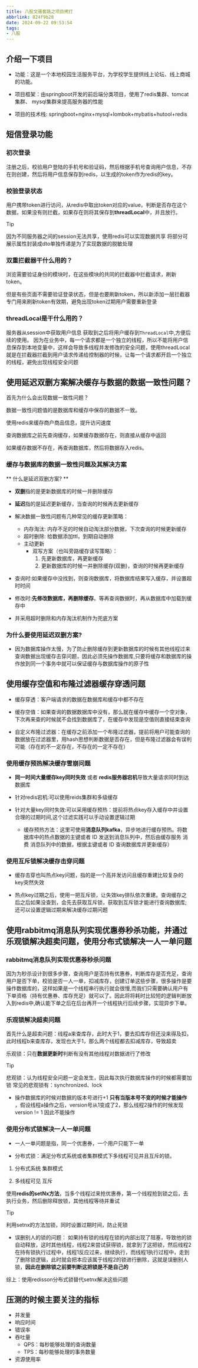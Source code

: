 ```yaml
---
title: 八股文骚套路之项目拷打
abbrlink: 824f9b28
date: 2024-09-22 09:53:54
tags:
- 八股
---
```


## 介绍一下项目

- 功能：这是一个本地校园生活服务平台，为学校学生提供线上论坛、线上商城的功能。

- 项目框架：由springboot开发的前后端分类项目，使用了redis集群、tomcat集群、
mysql集群来提高服务器的性能

- 项目的技术栈: springboot+nginx+mysql+lombok+mybatis+hutool+redis

## 短信登录功能

### 初次登录

注册之后，校验用户登陆的手机号和验证码，然后根据手机号查询用户信息，不存在则创建，然后将用户信息保存到redis，以生成的token作为redis的key。

### 校验登录状态

用户携带token进行访问，从redis中取出token对应的value，判断是否存在这个数据，如果没有则拦截，如果存在则将其保存到**threadLocal**中，并且放行。

> [!TIP]
> 因为不同服务器之间的session无法共享，使用redis可以实现数据共享
> 将部分可展示属性封装成dto单独传递是为了实现数据的脱敏处理

### 双重拦截器干什么用的？

浏览需要验证身份的模块时，在这些模块的共同的拦截器中拦截请求，刷新token。

但是有些页面不需要验证登录状态，但是也要刷新token，所以新添加一层拦截器专门用来刷新token有效期，避免出现token过期用户需要重新登录

### threadLocal是干什么用的？

服务器从session中获取用户信息 获取到之后将用户缓存到`ThreadLocal`中,方便后续的使用。
因为在业务中，每一个请求都是一个独立的线程，所以不能将用户信息保存到本地变量中，这样会导致多线程并发修改的安全问题，使用threadLocal就是在拦截器拦截到用户请求传递给控制器的时候，让每一个请求都开启一个独立的线程，避免出现线程安全问题

## 使用延迟双删方案解决缓存与数据的数据一致性问题？

首先为什么会出现数据一致性问题？

数据一致性问题值的是数据库和缓存中保存的数据不一致。

使用redis来缓存商户商品信息，提升访问速度

查询数据库之前先查询缓存，如果缓存数据存在，则直接从缓存中返回

如果缓存数据不存在，再查询数据库，然后将数据存入redis。

### 缓存与数据库的数据一致性问题及其解决方案

**
  什么是延迟双删方案?
**

- **双删**指的是更新数据库的时候一并删除缓存
- **延迟**指的是延迟更新缓存，当查询的时候再去更新缓存

- 解决数据一致性问题有几种常见的缓存更新策略：
  - 内存淘汰: 内存不足的时候自动淘汰部分数据，下次查询的时候更新缓存
  - 超时删除: 给数据添加ttl，到期自动删除
  - 主动更新
    - 双写方案（也叫旁路缓存读写策略）：
      1. 先更新数据库，再更新缓存
      2. 更新数据库的时候一并删除缓存(双删)，查询的时候再更新缓存

- 查询时:如果缓存中没找到，则查询数据库，将数据库结果写入缓存，并设置超时时间
- 修改时:**先修改数据库，再删除缓存**。等再查询数据时，再从数据库中加载到缓存中
- 并采用超时删除和内存淘汰机制作为兜底方案

### 为什么要使用延迟双删方案?

- 因为数据库操作太慢，为了防止删除缓存到更新数据库的时候有其他线程过来查询数据出现缓存击穿问题，因此必须先操作数据库,只要将缓存和数据库的操作放到同一个事务中就可以保证缓存与数据库操作的原子性

## 使用缓存空值和布隆过滤器缓存穿透问题

- 缓存穿透：客户端请求的数据在数据库和缓存中都不存在

- 缓存空值：如果查询的数据数据库中没有，那么就在缓存中缓存一个空对象，下次再来查的时候就不会找到数据库了，在缓存中发现是空值则直接结束查询

- 自定义布隆过滤器：在缓存之前添加一个布隆过滤器，提前将用户可能查询的数据放在过滤器里，用hash思想判断数据是否存在，但是布隆过滤器会有误判可能（存在的不一定存在，不存在的一定不存在）

### 使用缓存预热解决缓存雪崩问题

- **同一时间大量缓存key同时失效** 或者 **redis服务器宕机**导致大量请求同时到达数据库

- 针对redis宕机:可以使用reids集群和多级缓存

- 针对大量key同时失效:可以采用缓存预热：提前将热点key存入缓存中并设置合理的过期时间,这个过滤实践可以手动设置逻辑过期
  - 缓存预热方法：这里可使用**消息队列kafka**，异步地进行缓存预热。将数据库中的热点数据的主键或者 ID 发送到消息队列中，然后由缓存服务 消费 消息队列中的数据，根据主键或者 ID 查询数据库并更新缓存）

 <!-- TODO: 什么是kafka？ -->

### 使用互斥锁解决缓存击穿问题

- 缓存击穿也叫热点key问题，指的是一个高并发访问且缓存重建比较复杂的key突然失效

- 热点key过期之后，使用一把互斥锁，让失效key排队依次重建。查询缓存之后之后如果没查到，会先去获取互斥锁，获取到互斥锁才能进行查询数据库;还可以设置逻辑过期来解决缓存过期问题

## 使用rabbitmq消息队列实现优惠券秒杀功能，并通过乐观锁解决超卖问题，使用分布式锁解决一人一单问题

### rabbitmq消息队列实现优惠券秒杀问题

因为为秒杀设计到很多步骤，查询用户是否持有优惠券，判断库存是否充足，查询用户是否下单，校验是否一人一单，扣减库存，创建订单这些步骤，很多操作是要操作数据库的，这样如果是一个线程串行执行就会很慢,而我们只需要确认用户有下单资格（持有优惠券、库存充足）就可以了。因此将将耗时比较短的逻辑判断放入到redis中,确认能下单之后在后台再开一个线程执行后续步骤，实现异步下单。

### 乐观锁解决超卖问题

首先什么是超卖问题：线程a来查库存，此时大于1，要去扣库存但还没来得及扣，此时线程b来查库存，发现也大于1，那么两个线程都去扣减库存，导致超卖

乐观锁：只在**数据更新时**判断有没有其他线程对数据进行了修改
> [!TIP]
> 悲观锁：认为线程安全问题一定会发生，因此每次执行数据库操作的时候都需要加锁
> 常见的悲观锁有：synchronized、lock

- 操作数据库的时候对数据的版本号进行+1 **只有当版本号不变的时候才能操作** ，假设线程a操作之后，version号从1变成了2，那么线程2操作的时候发现version != 1 因此不能操作

### 使用分布式锁解决一人一单问题

- 一人一单问题是指，同一个优惠券，一个用户只能下一单

- 分布式锁：满足分布式系统或者集群模式下多线程可见并且互斥的锁。

1. 分布式系统 集群模式

2. 多线程可见 互斥

使用**redis的setNx方法**，当多个线程过来抢优惠券，第一个线程抢到锁之后，去执行业务，然后删除释放锁，其他线程等待并重试

> [!TIP]
> 利用setnx的方法加锁，同时设置过期时间，防止死锁

- 误删别人的锁的问题： 如果持有锁的线程在锁的内部出现了阻塞，导致他的锁自动释放，这时其他线程，线程2来尝试获得锁，就拿到了这把锁，然后线程2在持有锁执行过程中，线程1反应过来，继续执行，而线程1执行过程中，走到了删除锁逻辑，此时就会把本应该属于线程2的锁进行删除，这就是误删别人锁，**因此在删除锁之前要判断这把锁是不是自己的**

综上：使用redisson分布式锁替代setnx解决这些问题

## 压测的时候主要关注的指标

- 并发量
- 响应时间
- 错误率
- 吞吐量
  - QPS：每秒能够处理的查询数量
  - TPS：每秒能够处理的事务数量
- 资源使用率
